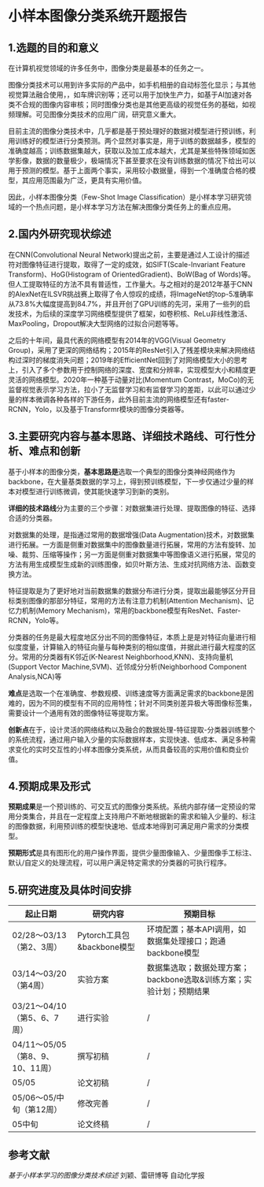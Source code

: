 # 小样本图像分类系统开题报告

## 1.选题的目的和意义

在计算机视觉领域的许多任务中，图像分类是最基本的任务之一。

图像分类技术可以用到许多实际的产品中，如手机相册的自动标签化显示；与其他视觉算法融合使用，，如车牌识别等；还可以用于加快生产力，如基于AI加速对各类不合规的图像内容审核；同时图像分类也是其他更高级的视觉任务的基础，如视频理解。可见图像分类技术的应用广阔，研究意义重大。

目前主流的图像分类技术中，几乎都是基于预处理好的数据对模型进行预训练，利用训练好的模型进行分类预测。两个显然对事实是，用于训练的数据越多，模型的准确度越高；训练数据集越大，获取以及加工成本越大，尤其是某些特殊领域如医学影像，数据的数量极少，极端情况下甚至要求在没有训练数据的情况下给出可以用于预测的模型。基于上面两个事实，采用较小数据量，得到一个准确度合格的模型，其应用范围最为广泛，更具有实用价值。

因此，小样本图像分类（Few-Shot Image Classification）是小样本学习研究领域的一个热点问题，是小样本学习方法在解决图像分类任务上的重点应用。

## 2.国内外研究现状综述

在CNN(Convolutional Neural Network)提出之前，主要是通过人工设计的描述符对图像特征进行提取，取得了一定的成效，如SIFT(Scale-Invariant Feature Transform)、HoG(Histogram of OrientedGradient)、BoW(Bag of Words)等。但人工提取特征的方法不具有普适性，工作量大。与之相对的是2012年基于CNN的AlexNet在ILSVR挑战赛上取得了令人惊叹的成绩，将ImageNet的top-5准确率从73.8%大幅度提高到84.7%，并且开创了GPU训练的先河，采用了一些列的启发技术，为后续的深度学习网络模型提供了框架，如卷积核、ReLu非线性激活、MaxPooling，Dropout解决大型网络的过拟合问题等等。

之后的十年间，最具代表的网络模型有2014年的VGG(Visual Geometry Group)，采用了更深的网络结构；2015年的ResNet引入了残差模块来解决网络结构过深时的梯度消失问题；2019年的EfficientNet回到了对网络模型大小的思考上，引入了多个参数用于控制网络的深度、宽度和分辨率，实现模型大小和精度更灵活的网络模型。2020年一种基于动量对比(Momentum Contrast，MoCo)的无监督视觉表示学习方法，拉小了无监督学习和有监督学习的差距，以此可以通过少量的样本微调各种各样的下游任务，此外目前主流的网络模型还有faster-RCNN，Yolo，以及基于Transformr模块的图像分类器等。

## 3.主要研究内容与基本思路、详细技术路线、可行性分析、难点和创新

基于小样本的图像分类，**基本思路是**选取一个典型的图像分类神经网络作为backbone，在大量基类数据的学习上，得到预训练模型，下一步仅通过少量的样本对模型进行训练微调，使其能快速学习到新的类别。

**详细的技术路线**分为主要的三个步骤：对数据集进行处理、提取图像的特征、选择合适的分类器。

对数据集的处理，是指通过常用的数据增强(Data Augmentation)技术，对数据集进行拓展。一方面是侧重对数据集中的图像数量进行拓展，常用的方法有旋转、加噪、裁剪、压缩等操作；另一方面是侧重对数据集中等图像语义进行拓展，常见的方法有用生成模型生成新的训练图像，如贝叶斯方法、生成对抗网络方法、函数变换方法。

特征提取是为了更好地对当前数据集的数据分布进行分类，提取出最能够区分开目标类别图像的那部分特征，常用的方法有注意力机制(Attention Mechanism)、记忆力机制(Memory Mechanism)，常用的backbone模型有ResNet、Faster-RCNN，Yolo等。

分类器的任务是最大程度地区分出不同的图像特征，本质上是是对特征向量进行相似度度量，计算输入的特征向量与每种类别的相似度值，并据此进行最大程度的区分。常用的分类器有K邻近(K-Nearest Neighborhood,KNN)、支持向量机(Support Vector Machine,SVM)、近邻成分分析(Neighborhood Component Analysis,NCA)等

**难点**是选取一个在准确度、参数规模、训练速度等方面满足需求的backbone是困难的，因为不同的模型有不同的应用特性；针对不同类别差异极大等图像标签集，需要设计一个通用有效的图像特征等提取方案。

**创新点**在于，设计灵活的网络结构以及融合的数据处理-特征提取-分类器训练整个的系统流程，通过用户输入少量的实际数据样本，实现快速、低成本、满足多种需求变化的实时交互性的小样本图像分类系统，从而具备较高的实用价值和商业价值。

## 4.预期成果及形式

**预期成果**是一个预训练的、可交互式的图像分类系统。系统内部存储一定预设的常用分类集合，并且在一定程度上支持用户不断地根据新的需求和输入少量的、标注的图像数据，利用预训练的模型快速地、低成本地得到可满足用户需求的分类模型。

**预期形式**是具有图形化的用户操作界面，提供少量图像输入、少量图像手工标注、默认/自定义的处理流程，可以用户满足特定需求的分类器的可执行程序。

## 5.研究进度及具体时间安排 

| 起止日期                         | 研究内容                   | 预期目标                                                     |
| -------------------------------- | -------------------------- | ------------------------------------------------------------ |
| 02/28～03/13（第2、3周）         | Pytorch工具包&backbone模型 | 环境配置；基本API调用，如数据集处理接口；跑通backbone模型    |
| 03/14～03/20（第4周）            | 实验方案                   | 数据集选取；数据处理方案；backbone选取&训练方案；实验计划；预期结果 |
| 03/21～04/10（第5、6、7周）      | 进行实验                   | /                                                            |
| 04/11～05/05（第8、9、10、11周） | 撰写初稿                   | /                                                            |
| 05/05                            | 论文初稿                   | /                                                            |
| 05/06～05/中旬（第12周）         | 修改完善                   | /                                                            |
| 05中旬                           | 论文终稿                   | /                                                            |

## 参考文献

*基于小样本学习的图像分类技术综述*  刘颖、雷研博等 自动化学报

